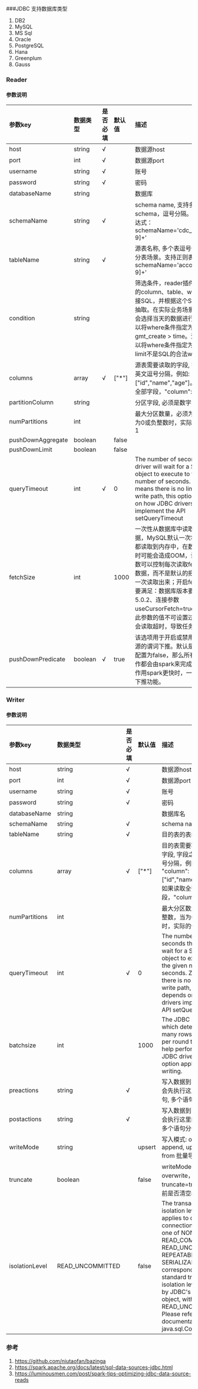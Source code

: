 ###JDBC 支持数据库类型

1. DB2
2. MySQL
3. MS Sql
4. Oracle
5. PostgreSQL
6. Hana
7. Greenplum
8. Gauss

### Reader

#### 参数说明

| 参数key             | 数据类型      | 是否必填    | 默认值   | 描述                                                                                                                                                                                                                                                                       |
|:------------------|:----------|:--------|:------|:-------------------------------------------------------------------------------------------------------------------------------------------------------------------------------------------------------------------------------------------------------------------------|
| host              | string    | √       |       | 数据源host                                                                                                                                                                                                                                                                  |
| port              | int       | √       |       | 数据源port                                                                                                                                                                                                                                                                  |
| username          | string    | √       |       | 账号                                                                                                                                                                                                                                                                       |
| password          | string    | √       |       | 密码                                                                                                                                                                                                                                                                       |
| databaseName      | string    |         |       | 数据库                                                                                                                                                                                                                                                                      |
| schemaName        | string    | √       |       | schema name, 支持多个schema，逗号分隔。支持正则表达式：schemaName='cdc_demos_[0-9]+'                                                                                                                                                                                                       |
| tableName         | string    | √       |       | 源表名称, 多个表逗号分割，适用分表场景。支持正则表达式：schemaName='account_[0-9]+'                                                                                                                                                                                                                |
| condition         | string    |         |       | 筛选条件，reader插件根据指定的column、table、where条件拼接SQL，并根据这个SQL进行数据抽取。在实际业务场景中，往往会选择当天的数据进行同步，可以将where条件指定为gmt_create > time。注意：不可以将where条件指定为limit 10，limit不是SQL的合法where子句                                                                                                         |
| columns           | array     | √       | ["*"] | 源表需要读取的字段, 字段之间用英文逗号分隔，例如: "column": ["id","name","age"]。如果读取全部字段，"column": ["*"]                                                                                                                                                                                        |
| partitionColumn   | string    |         |       | 分区字段, 必须是数字、时间类型                                                                                                                                                                                                                                                         |
| numPartitions     | int       |         |       | 最大分区数量，必须为整数，当为0或负整数时，实际的分区数为1                                                                                                                                                                                                                                           |
| pushDownAggregate | boolean   |         | false |                                                                                                                                                                                                                                                                          |
| pushDownLimit     | boolean   |         | false |                                                                                                                                                                                                                                                                          |
| queryTimeout      | int       | √       | 0     | The number of seconds the driver will wait for a Statement object to execute to the given number of seconds. Zero means there is no limit. In the write path, this option depends on how JDBC drivers implement the API setQueryTimeout                                  |
| fetchSize         | int       |         | 1000  | 一次性从数据库中读取多少条数据，MySQL默认一次将所有结果都读取到内存中，在数据量很大时可能会造成OOM，设置这个参数可以控制每次读取fetchSize条数据，而不是默认的把所有数据一次读取出来；开启fetchSize需要满足：数据库版本要高于5.0.2、连接参数useCursorFetch=true。 注意：此参数的值不可设置过大，否则会读取超时，导致任务失败。                                                                                 |
| pushDownPredicate | boolean   | √       | true  | 该选项用于开启或禁用jdbc数据源的谓词下推。默认是true。如果配置为false，那么所有的filter操作都会由spark来完成。当过滤操作用spark更快时，一般才会关闭下推功能。                                                                                                                                                                            |


### Writer

#### 参数说明

| 参数key          | 数据类型   | 是否必填   | 默认值       | 描述                                                                                                                                                                                                                                                                                                                                                    |
|:---------------| :-----    |:-------|:----------|:------------------------------------------------------------------------------------------------------------------------------------------------------------------------------------------------------------------------------------------------------------------------------------------------------------------------------------------------------|
| host           | string    | √      |           | 数据源host                                                                                                                                                                                                                                                                                                                                               |
| port           | int       | √      |           | 数据源port                                                                                                                                                                                                                                                                                                                                               |
| username       | string    | √      |           | 账号                                                                                                                                                                                                                                                                                                                                                    |
| password       | string    | √      |           | 密码                                                                                                                                                                                                                                                                                                                                                    |
| databaseName   | string    |        |           | 数据库名                                                                                                                                                                                                                                                                                                                                                  |
| schemaName     | string    | √       |           | schema name                                                                                                                                                                                                                                                                                                                                           |
| tableName      | string    | √      |           | 目的表的表名称                                                                                                                                                                                                                                                                                                                                               |
| columns        | array     | √      | ["*"]     | 目的表需要写入数据的字段, 字段之间用英文逗号分隔，例如: "column": ["id","name","age"]。如果读取全部字段，"column": ["*"]                                                                                                                                                                                                                                                                  |
| numPartitions  | int       |        |           | 最大分区数量，必须为整数，当为0或负整数时，实际的分区数为1                                                                                                                                                                                                                                                                                                                        |
| queryTimeout   | int       | √      | 0         | The number of seconds the driver will wait for a Statement object to execute to the given number of seconds. Zero means there is no limit. In the write path, this option depends on how JDBC drivers implement the API setQueryTimeout                                                                                                               |
| batchsize      | int       |        | 1000      | The JDBC batch size, which determines how many rows to insert per round trip. This can help performance on JDBC drivers. This option applies only to writing.                                                                                                                                                                                         |
| preactions     | string    | √      |           | 写入数据到目的表前，会先执行这里的标准语句, 多个语句分号隔离                                                                                                                                                                                                                                                                                                                       |
| postactions    | string    | √      |           | 写入数据到目的表后，会执行这里的标准语句, 多个语句分号隔离                                                                                                                                                                                                                                                                                                                        |
| writeMode      | string    |        | upsert    | 写入模式: overwrite, append, upsert, copy from 批量导入                                                                                                                                                                                                                                                                                                       |
| truncate       | boolean   |        | false     | writeMode等于overwrite，truncate=true, 插入之前是否清空表                                                                                                                                                                                                                                                                                                         |
| isolationLevel | READ_UNCOMMITTED   |        | false     | The transaction isolation level, which applies to current connection. It can be one of NONE, READ_COMMITTED, READ_UNCOMMITTED, REPEATABLE_READ, or SERIALIZABLE, corresponding to standard transaction isolation levels defined by JDBC's Connection object, with default of READ_UNCOMMITTED. Please refer the documentation in java.sql.Connection. |

### 参考
1. https://github.com/niutaofan/bazinga
2. https://spark.apache.org/docs/latest/sql-data-sources-jdbc.html
3. https://luminousmen.com/post/spark-tips-optimizing-jdbc-data-source-reads


